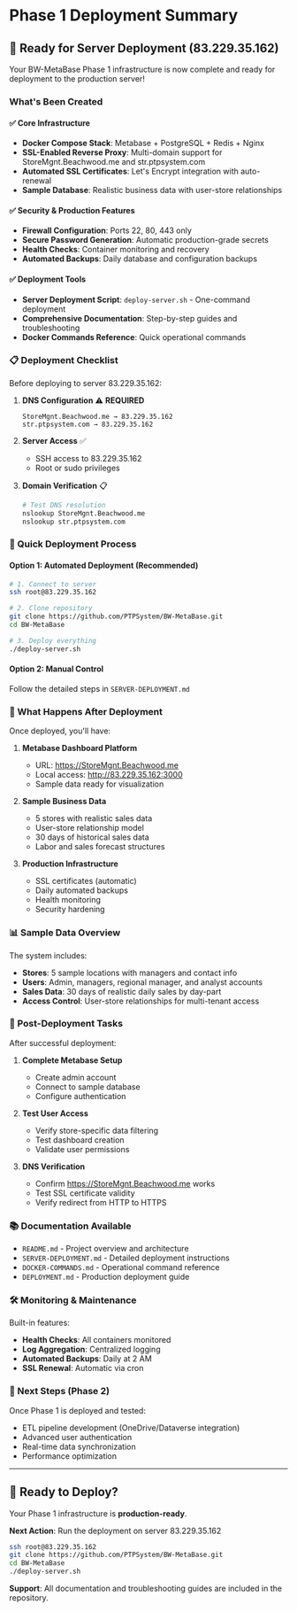 # Phase 1 Deployment Summary

## 🚀 Ready for Server Deployment (83.229.35.162)

Your BW-MetaBase Phase 1 infrastructure is now complete and ready for deployment to the production server!

### What's Been Created

#### ✅ **Core Infrastructure**
- **Docker Compose Stack**: Metabase + PostgreSQL + Redis + Nginx
- **SSL-Enabled Reverse Proxy**: Multi-domain support for StoreMgnt.Beachwood.me and str.ptpsystem.com
- **Automated SSL Certificates**: Let's Encrypt integration with auto-renewal
- **Sample Database**: Realistic business data with user-store relationships

#### ✅ **Security & Production Features**
- **Firewall Configuration**: Ports 22, 80, 443 only
- **Secure Password Generation**: Automatic production-grade secrets
- **Health Checks**: Container monitoring and recovery
- **Automated Backups**: Daily database and configuration backups

#### ✅ **Deployment Tools**
- **Server Deployment Script**: `deploy-server.sh` - One-command deployment
- **Comprehensive Documentation**: Step-by-step guides and troubleshooting
- **Docker Commands Reference**: Quick operational commands

### 📋 Deployment Checklist

Before deploying to server 83.229.35.162:

1. **DNS Configuration** ⚠️ **REQUIRED**
   ```
   StoreMgnt.Beachwood.me → 83.229.35.162
   str.ptpsystem.com → 83.229.35.162
   ```

2. **Server Access** ✅
   - SSH access to 83.229.35.162
   - Root or sudo privileges

3. **Domain Verification** 📋
   ```bash
   # Test DNS resolution
   nslookup StoreMgnt.Beachwood.me
   nslookup str.ptpsystem.com
   ```

### 🎯 Quick Deployment Process

#### Option 1: Automated Deployment (Recommended)
```bash
# 1. Connect to server
ssh root@83.229.35.162

# 2. Clone repository
git clone https://github.com/PTPSystem/BW-MetaBase.git
cd BW-MetaBase

# 3. Deploy everything
./deploy-server.sh
```

#### Option 2: Manual Control
Follow the detailed steps in `SERVER-DEPLOYMENT.md`

### 🎉 What Happens After Deployment

Once deployed, you'll have:

1. **Metabase Dashboard Platform**
   - URL: https://StoreMgnt.Beachwood.me
   - Local access: http://83.229.35.162:3000
   - Sample data ready for visualization

2. **Sample Business Data**
   - 5 stores with realistic sales data
   - User-store relationship model
   - 30 days of historical sales data
   - Labor and sales forecast structures

3. **Production Infrastructure**
   - SSL certificates (automatic)
   - Daily automated backups
   - Health monitoring
   - Security hardening

### 📊 Sample Data Overview

The system includes:
- **Stores**: 5 sample locations with managers and contact info
- **Users**: Admin, managers, regional manager, and analyst accounts
- **Sales Data**: 30 days of realistic daily sales by day-part
- **Access Control**: User-store relationships for multi-tenant access

### 🔧 Post-Deployment Tasks

After successful deployment:

1. **Complete Metabase Setup**
   - Create admin account
   - Connect to sample database
   - Configure authentication

2. **Test User Access**
   - Verify store-specific data filtering
   - Test dashboard creation
   - Validate user permissions

3. **DNS Verification**
   - Confirm https://StoreMgnt.Beachwood.me works
   - Test SSL certificate validity
   - Verify redirect from HTTP to HTTPS

### 📚 Documentation Available

- `README.md` - Project overview and architecture
- `SERVER-DEPLOYMENT.md` - Detailed deployment instructions
- `DOCKER-COMMANDS.md` - Operational command reference
- `DEPLOYMENT.md` - Production deployment guide

### 🛠️ Monitoring & Maintenance

Built-in features:
- **Health Checks**: All containers monitored
- **Log Aggregation**: Centralized logging
- **Automated Backups**: Daily at 2 AM
- **SSL Renewal**: Automatic via cron

### 🔄 Next Steps (Phase 2)

Once Phase 1 is deployed and tested:
- ETL pipeline development (OneDrive/Dataverse integration)
- Advanced user authentication
- Real-time data synchronization
- Performance optimization

---

## 🚨 Ready to Deploy?

Your Phase 1 infrastructure is **production-ready**. 

**Next Action**: Run the deployment on server 83.229.35.162

```bash
ssh root@83.229.35.162
git clone https://github.com/PTPSystem/BW-MetaBase.git
cd BW-MetaBase
./deploy-server.sh
```

**Support**: All documentation and troubleshooting guides are included in the repository.
